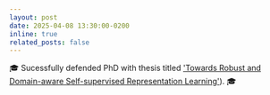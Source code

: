 ```yaml
---
layout: post
date: 2025-04-08 13:30:00-0200
inline: true
related_posts: false
---
```



🎓 Sucessfully defended PhD with thesis titled ['Towards Robust and Domain-aware Self-supervised Representation Learning'](https://www.diva-portal.org/smash/record.jsf?pid=diva2%3A1935727&dswid=4460)). 🎓
